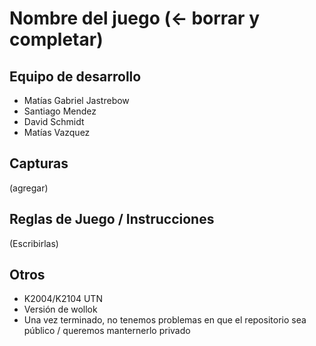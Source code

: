 # Nombre del juego (<- borrar y completar)

## Equipo de desarrollo

- Matías Gabriel Jastrebow
- Santiago Mendez
- David Schmidt
- Matías Vazquez

## Capturas

(agregar)

## Reglas de Juego / Instrucciones

(Escribirlas)


## Otros

- K2004/K2104 UTN
- Versión de wollok
- Una vez terminado, no tenemos problemas en que el repositorio sea público / queremos manternerlo privado
